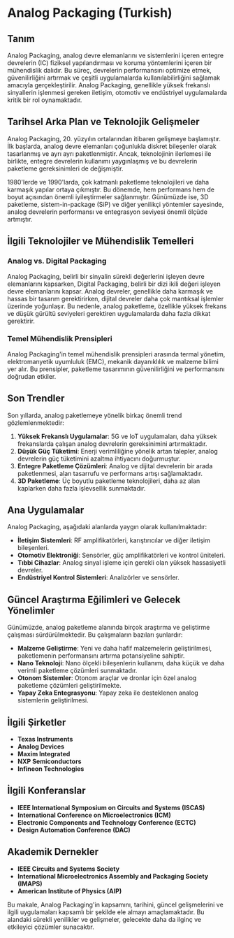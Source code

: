 # Analog Packaging (Turkish)

## Tanım

Analog Packaging, analog devre elemanlarını ve sistemlerini içeren entegre devrelerin (IC) fiziksel yapılandırması ve koruma yöntemlerini içeren bir mühendislik dalıdır. Bu süreç, devrelerin performansını optimize etmek, güvenilirliğini artırmak ve çeşitli uygulamalarda kullanılabilirliğini sağlamak amacıyla gerçekleştirilir. Analog Packaging, genellikle yüksek frekanslı sinyallerin işlenmesi gereken iletişim, otomotiv ve endüstriyel uygulamalarda kritik bir rol oynamaktadır.

## Tarihsel Arka Plan ve Teknolojik Gelişmeler

Analog Packaging, 20. yüzyılın ortalarından itibaren gelişmeye başlamıştır. İlk başlarda, analog devre elemanları çoğunlukla diskret bileşenler olarak tasarlanmış ve ayrı ayrı paketlenmiştir. Ancak, teknolojinin ilerlemesi ile birlikte, entegre devrelerin kullanımı yaygınlaşmış ve bu devrelerin paketleme gereksinimleri de değişmiştir. 

1980'lerde ve 1990'larda, çok katmanlı paketleme teknolojileri ve daha karmaşık yapılar ortaya çıkmıştır. Bu dönemde, hem performans hem de boyut açısından önemli iyileştirmeler sağlanmıştır. Günümüzde ise, 3D paketleme, sistem-in-package (SiP) ve diğer yenilikçi yöntemler sayesinde, analog devrelerin performansı ve entegrasyon seviyesi önemli ölçüde artmıştır.

## İlgili Teknolojiler ve Mühendislik Temelleri

### Analog vs. Digital Packaging

Analog Packaging, belirli bir sinyalin sürekli değerlerini işleyen devre elemanlarını kapsarken, Digital Packaging, belirli bir dizi ikili değeri işleyen devre elemanlarını kapsar. Analog devreler, genellikle daha karmaşık ve hassas bir tasarım gerektirirken, dijital devreler daha çok mantıksal işlemler üzerinde yoğunlaşır. Bu nedenle, analog paketleme, özellikle yüksek frekans ve düşük gürültü seviyeleri gerektiren uygulamalarda daha fazla dikkat gerektirir.

### Temel Mühendislik Prensipleri

Analog Packaging'in temel mühendislik prensipleri arasında termal yönetim, elektromanyetik uyumluluk (EMC), mekanik dayanıklılık ve malzeme bilimi yer alır. Bu prensipler, paketleme tasarımının güvenilirliğini ve performansını doğrudan etkiler.

## Son Trendler

Son yıllarda, analog paketlemeye yönelik birkaç önemli trend gözlemlenmektedir:

1. **Yüksek Frekanslı Uygulamalar**: 5G ve IoT uygulamaları, daha yüksek frekanslarda çalışan analog devrelerin gereksinimini artırmaktadır.
2. **Düşük Güç Tüketimi**: Enerji verimliliğine yönelik artan talepler, analog devrelerin güç tüketimini azaltma ihtiyacını doğurmuştur.
3. **Entegre Paketleme Çözümleri**: Analog ve dijital devrelerin bir arada paketlenmesi, alan tasarrufu ve performans artışı sağlamaktadır.
4. **3D Paketleme**: Üç boyutlu paketleme teknolojileri, daha az alan kaplarken daha fazla işlevsellik sunmaktadır.

## Ana Uygulamalar

Analog Packaging, aşağıdaki alanlarda yaygın olarak kullanılmaktadır:

- **İletişim Sistemleri**: RF amplifikatörleri, karıştırıcılar ve diğer iletişim bileşenleri.
- **Otomotiv Elektroniği**: Sensörler, güç amplifikatörleri ve kontrol üniteleri.
- **Tıbbi Cihazlar**: Analog sinyal işleme için gerekli olan yüksek hassasiyetli devreler.
- **Endüstriyel Kontrol Sistemleri**: Analizörler ve sensörler.

## Güncel Araştırma Eğilimleri ve Gelecek Yönelimler

Günümüzde, analog paketleme alanında birçok araştırma ve geliştirme çalışması sürdürülmektedir. Bu çalışmaların bazıları şunlardır:

- **Malzeme Geliştirme**: Yeni ve daha hafif malzemelerin geliştirilmesi, paketlemenin performansını artırma potansiyeline sahiptir.
- **Nano Teknoloji**: Nano ölçekli bileşenlerin kullanımı, daha küçük ve daha verimli paketleme çözümleri sunmaktadır.
- **Otonom Sistemler**: Otonom araçlar ve dronlar için özel analog paketleme çözümleri geliştirilmekte.
- **Yapay Zeka Entegrasyonu**: Yapay zeka ile desteklenen analog sistemlerin geliştirilmesi.

## İlgili Şirketler

- **Texas Instruments**
- **Analog Devices**
- **Maxim Integrated**
- **NXP Semiconductors**
- **Infineon Technologies**

## İlgili Konferanslar

- **IEEE International Symposium on Circuits and Systems (ISCAS)**
- **International Conference on Microelectronics (ICM)**
- **Electronic Components and Technology Conference (ECTC)**
- **Design Automation Conference (DAC)**

## Akademik Dernekler

- **IEEE Circuits and Systems Society**
- **International Microelectronics Assembly and Packaging Society (IMAPS)**
- **American Institute of Physics (AIP)**

Bu makale, Analog Packaging'in kapsamını, tarihini, güncel gelişmelerini ve ilgili uygulamaları kapsamlı bir şekilde ele almayı amaçlamaktadır. Bu alandaki sürekli yenilikler ve gelişmeler, gelecekte daha da ilginç ve etkileyici çözümler sunacaktır.